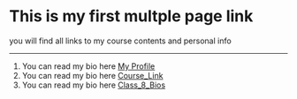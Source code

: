 # This is my first multple page link

you will find all links to my course contents and personal info

---
1. You can read my bio here [My Profile](profile.md)
2. You can read my bio here [Course_Link](https://github.com/HackYourFutureBelgium/class-8/wiki)
3. You can read my bio here [Class_8_Bios](https://github.com/HackYourFutureBelgium/class-8/tree/master/student-bios)

